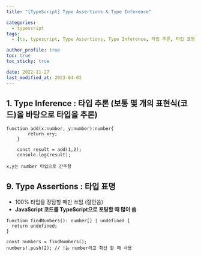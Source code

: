 ```yaml
---
title: "[TypeScript] Type Assertions & Type Inference"

categories:
  - typescript
tags:
  - [ts, typescript, Type Assertions, Type Inference, 타입 추론, 타입 표명]

author_profile: true
toc: true
toc_sticky: true

date: 2022-11-27
last_modified_at: 2023-04-03
---
```


## **1. Type Inference** : 타입 추론 (보통 몇 개의 표현식(코드)을 바탕으로 타입을 추론)

```tsx
function add(x:number, y:number):number{
        return x+y;
    }

    const result = add(1,2);
    console.log(result);

x,y는 number 타입으로 간주함
```

## 9. **Type Assertions** : **타입 표명**

- 100% 타입을 장담할 때만 쓰임 (잘안씀)
- **JavaScript 코드를 TypeScript으로 포팅할 때 많이 씀**

```tsx
function findNumbers(): number[] | undefined {
  return undefined;
}

const numbers = findNumbers();
numbers!.push(2); // !는 number라고 확신 할 때 사용
```
